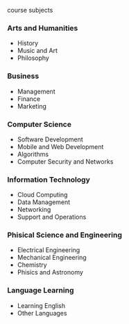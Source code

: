 course subjects

### Arts and Humanities
* History
* Music and Art
* Philosophy

### Business
* Management
* Finance
* Marketing

### Computer Science
* Software Development
* Mobile and Web Development
* Algorithms
* Computer Security and Networks

### Information Technology
* Cloud Computing
* Data Management
* Networking
* Support and Operations

### Phisical Science and Engineering
* Electrical Engineering
* Mechanical Engineering
* Chemistry
* Phisics and Astronomy

### Language Learning
* Learning English
* Other Languages

